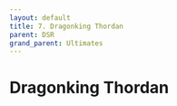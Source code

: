 ```yaml
---
layout: default
title: 7. Dragonking Thordan
parent: DSR
grand_parent: Ultimates
---
```


# Dragonking Thordan
